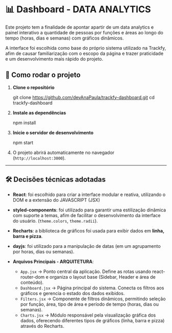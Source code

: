 # 📊 Dashboard - DATA ANALYTICS

Este projeto tem a finalidade de apontar apartir de um data analytics e painel interativo a quantidade de pessoas por funções e áreas ao longo do tempo (horas, dias e semanas) com gráficos dinâmicos.

A interface foi escolhida como base do próprio sistema utilizado na Trackfy, afim de causar familiarização com o escopo da página e trazer praticidade e um desenvolvimento mais rápido do projeto.

## 🚀 Como rodar o projeto

1.  **Clone o repositório**

    git clone https://github.com/devAnaPaula/trackfy-dashboard.git
    cd trackfy-dashboard


2.  **Instale as dependências**

    npm install

3.  **Inicie o servidor de desenvolvimento**

    npm start

4.  O projeto abrirá automaticamente no navegador (`http://localhost:3000`).

---------------------------------------------------------------------------------------------------------------------------------------------

## 🛠️ Decisões técnicas adotadas

-   **React**: foi escolhido para criar a interface modular e reativa, utilizando o DOM e a extensão do JAVASCRIPT (JSX)

-   **styled-components**: foi utilizado para garantir uma estilização dinâmica com
    suporte a temas, afim de facilitar o desenvolvimento da interface do usuário. (`theme.colors`, `theme.radii`).

-   **Recharts**: a biblioteca de gráficos foi usada para exibir dados em
    **linha, barra e pizza**.

-   **dayjs**: foi utilizado para a manipulação de datas (em um agrupamento por horas, dias ou
    semanas).

-   **Arquivos Principais - ARQUITETURA**:
    -   `App.jsx` → Ponto central da aplicação. Define as rotas usando react-router-dom e organiza o layout base (Sidebar, Header e área de conteúdo).
    -   `Dashboard.jsx` → Página principal do sistema. Conecta os filtros aos gráficos e gerencia o estado dos dados exibidos.
    -   `Filters.jsx` → Componente de filtros dinâmicos, permitindo seleção por função, área, tipo de área e período de tempo (horas, dias ou semanas).
    -   `Charts.jsx` → Módulo responsável pela visualização gráfica dos dados, oferecendo diferentes tipos de gráficos (linha, barra e pizza) através do Recharts.